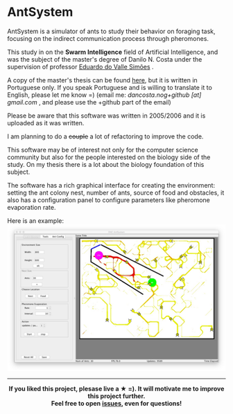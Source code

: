 ﻿
# AntSystem


AntSystem is a simulator of ants to study their behavior on foraging task, focusing on the indirect communication process through pheromones. 

This study in on the **Swarm Intelligence** field of Artificial Intelligence, and was the subject of the master's degree of Danilo N. Costa under the supervision of professor [Eduardo do Valle Simões](http://conteudo.icmc.usp.br/pessoas/simoes/) .

A copy of the master's thesis can be found [here](http://www.teses.usp.br/teses/disponiveis/55/55134/tde-16062007-095214/publico/DissertacaoFinal.pdf), but it is written in Portuguese only. If you speak Portuguese and is willing to translate it to English, please let me know =) (email me: *dancosta.nog+github [at] gmail.com* , and please use the +github part of the email)

Please be aware that this software was written in 2005/2006 and it is uploaded as it was written. 

I am planning to do a ~~couple~~  a lot of refactoring to improve the code. 

This software may be of interest not only for the computer science community but also for the people interested on the biology side of the study. On my thesis there is a lot about the biology foundation of this subject. 

The software has a rich graphical interface for creating the environment: setting the ant colony nest, number of ants, source of food and obstacles, it also has a configuration panel to configure parameters like pheromone evaporation rate.

Here is an example: 
![screenshot](doc/img/ScreenShot1.jpg)

-----

<p align='center'>
<strong> If you liked this project, plesase live a ★ =). It will motivate me to improve this project further.<br/>
Feel free to open <a href='https://github.com/dancosta/antsystem/issues'> issues</a>, even for questions! </strong>  
</p>


